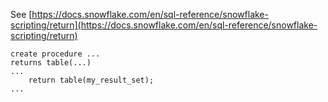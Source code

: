 See [https://docs.snowflake.com/en/sql-reference/snowflake-scripting/return](https://docs.snowflake.com/en/sql-reference/snowflake-scripting/return)
```
create procedure ...
returns table(...)
...
    return table(my_result_set);
...
```

